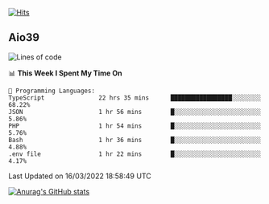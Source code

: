 [![Hits](https://hits.seeyoufarm.com/api/count/incr/badge.svg?url=https%3A%2F%2Fgithub.com%2Faio39&count_bg=%2339C5BB&title_bg=%23555555&icon=&icon_color=%23E7E7E7&title=hits&edge_flat=false)](https://hits.seeyoufarm.com)

## Aio39

<!--START_SECTION:waka-->
![Lines of code](https://img.shields.io/badge/From%20Hello%20World%20I%27ve%20Written-1%20Million%20lines%20of%20code-blue)

📊 **This Week I Spent My Time On** 

```text
💬 Programming Languages: 
TypeScript               22 hrs 35 mins      █████████████████░░░░░░░░   68.22% 
JSON                     1 hr 56 mins        █░░░░░░░░░░░░░░░░░░░░░░░░   5.86% 
PHP                      1 hr 54 mins        █░░░░░░░░░░░░░░░░░░░░░░░░   5.76% 
Bash                     1 hr 36 mins        █░░░░░░░░░░░░░░░░░░░░░░░░   4.88% 
.env file                1 hr 22 mins        █░░░░░░░░░░░░░░░░░░░░░░░░   4.17%

```


 Last Updated on 16/03/2022 18:58:49 UTC
<!--END_SECTION:waka-->
[![Anurag's GitHub stats](https://github-readme-stats.vercel.app/api?username=aio39)](https://github.com/anuraghazra/github-readme-stats)

<!--
**aio39/aio39** is a ✨ _special_ ✨ repository because its `README.md` (this file) appears on your GitHub profile.

Here are some ideas to get you started:

- 🔭 I’m currently working on ...
- 🌱 I’m currently learning ...
- 👯 I’m looking to collaborate on ...
- 🤔 I’m looking for help with ...
- 💬 Ask me about ...
- 📫 How to reach me: ...
- 😄 Pronouns: ...
- ⚡ Fun fact: ...
-->
